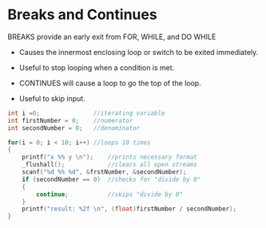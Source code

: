 # Breaks and Continues
BREAKS provide an early exit from FOR, WHILE, and DO WHILE

* Causes the innermost enclosing loop or switch to be exited immediately.

* Useful to stop looping when a condition is met.

* CONTINUES will cause a loop to go the top of the loop.

* Useful to skip input.
```c
int i =0;               //iterating variable
int firstNumber = 0;    //numerator
int secondNumber = 0;   //denominator

for(i = 0; i < 10; i++) //loops 10 times
{
    printf("x %% y \n");    //prints necessary format
    _flushall();            //clears all open streams
    scanf("%d %% %d", &frstNumber, &secondNumber);
    if (secondNumber == 0)  //checks for "divide by 0"
    {
        continue;           //skips "divide by 0"
    }
    printf("result: %2f \n", (float)firstNumber / secondNumber);
}
```

